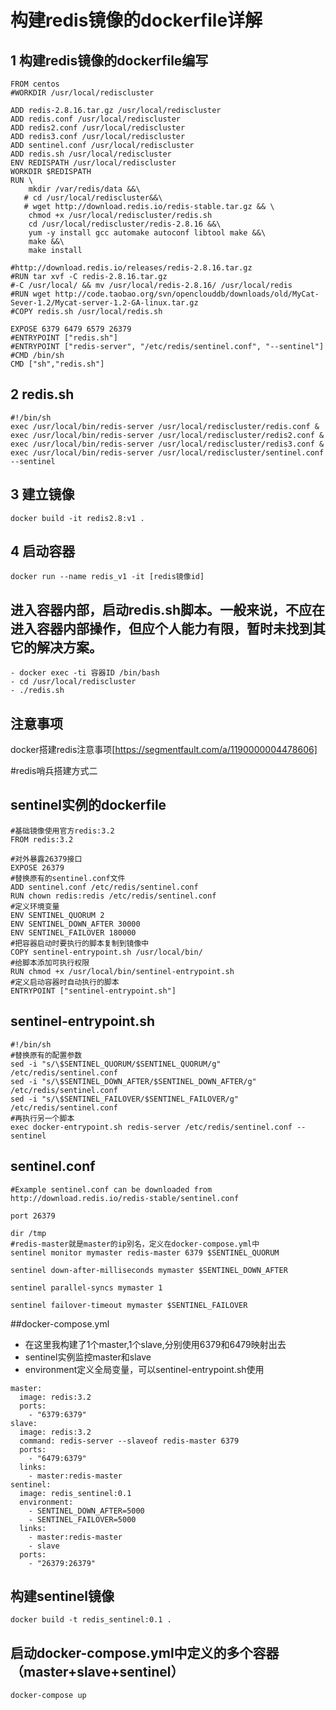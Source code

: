 # 构建redis镜像的dockerfile详解
## 1 构建redis镜像的dockerfile编写
```
FROM centos
#WORKDIR /usr/local/rediscluster

ADD redis-2.8.16.tar.gz /usr/local/rediscluster
ADD redis.conf /usr/local/rediscluster
ADD redis2.conf /usr/local/rediscluster
ADD redis3.conf /usr/local/rediscluster
ADD sentinel.conf /usr/local/rediscluster
ADD redis.sh /usr/local/rediscluster
ENV REDISPATH /usr/local/rediscluster
WORKDIR $REDISPATH
RUN \
    mkdir /var/redis/data &&\
   # cd /usr/local/rediscluster&&\
   # wget http://download.redis.io/redis-stable.tar.gz && \
    chmod +x /usr/local/rediscluster/redis.sh
    cd /usr/local/rediscluster/redis-2.8.16 &&\
    yum -y install gcc automake autoconf libtool make &&\
    make &&\
    make install

#http://download.redis.io/releases/redis-2.8.16.tar.gz
#RUN tar xvf -C redis-2.8.16.tar.gz
#-C /usr/local/ && mv /usr/local/redis-2.8.16/ /usr/local/redis
#RUN wget http://code.taobao.org/svn/openclouddb/downloads/old/MyCat-Sever-1.2/Mycat-server-1.2-GA-linux.tar.gz
#COPY redis.sh /usr/local/redis.sh

EXPOSE 6379 6479 6579 26379
#ENTRYPOINT ["redis.sh"]
#ENTRYPOINT ["redis-server", "/etc/redis/sentinel.conf", "--sentinel"]
#CMD /bin/sh
CMD ["sh","redis.sh"]
```
## 2 redis.sh
  ```
#!/bin/sh
exec /usr/local/bin/redis-server /usr/local/rediscluster/redis.conf &
exec /usr/local/bin/redis-server /usr/local/rediscluster/redis2.conf &
exec /usr/local/bin/redis-server /usr/local/rediscluster/redis3.conf &
exec /usr/local/bin/redis-server /usr/local/rediscluster/sentinel.conf --sentinel
  ```
## 3 建立镜像
```
docker build -it redis2.8:v1 .
```
## 4 启动容器
```
docker run --name redis_v1 -it [redis镜像id]

```
## 进入容器内部，启动redis.sh脚本。一般来说，不应在进入容器内部操作，但应个人能力有限，暂时未找到其它的解决方案。
```
- docker exec -ti 容器ID /bin/bash
- cd /usr/local/rediscluster
- ./redis.sh

```
## 注意事项
docker搭建redis注意事项[https://segmentfault.com/a/1190000004478606]

#redis哨兵搭建方式二
 ## sentinel实例的dockerfile
 ```
 #基础镜像使用官方redis:3.2
 FROM redis:3.2
 
 #对外暴露26379接口
 EXPOSE 26379
 #替换原有的sentinel.conf文件
 ADD sentinel.conf /etc/redis/sentinel.conf
 RUN chown redis:redis /etc/redis/sentinel.conf
 #定义环境变量
 ENV SENTINEL_QUORUM 2
 ENV SENTINEL_DOWN_AFTER 30000
 ENV SENTINEL_FAILOVER 180000
 #把容器启动时要执行的脚本复制到镜像中
 COPY sentinel-entrypoint.sh /usr/local/bin/
 #给脚本添加可执行权限
 RUN chmod +x /usr/local/bin/sentinel-entrypoint.sh
 #定义启动容器时自动执行的脚本
 ENTRYPOINT ["sentinel-entrypoint.sh"]

```
## sentinel-entrypoint.sh
```
#!/bin/sh
#替换原有的配置参数
sed -i "s/\$SENTINEL_QUORUM/$SENTINEL_QUORUM/g" /etc/redis/sentinel.conf
sed -i "s/\$SENTINEL_DOWN_AFTER/$SENTINEL_DOWN_AFTER/g" /etc/redis/sentinel.conf
sed -i "s/\$SENTINEL_FAILOVER/$SENTINEL_FAILOVER/g" /etc/redis/sentinel.conf
#再执行另一个脚本
exec docker-entrypoint.sh redis-server /etc/redis/sentinel.conf --sentinel

```
## sentinel.conf
```
#Example sentinel.conf can be downloaded from http://download.redis.io/redis-stable/sentinel.conf

port 26379

dir /tmp
#redis-master就是master的ip别名，定义在docker-compose.yml中
sentinel monitor mymaster redis-master 6379 $SENTINEL_QUORUM

sentinel down-after-milliseconds mymaster $SENTINEL_DOWN_AFTER

sentinel parallel-syncs mymaster 1

sentinel failover-timeout mymaster $SENTINEL_FAILOVER
```

##docker-compose.yml
  - 在这里我构建了1个master,1个slave,分别使用6379和6479映射出去
  - sentinel实例监控master和slave
  - environment定义全局变量，可以sentinel-entrypoint.sh使用
 
```
master:
  image: redis:3.2
  ports:
    - "6379:6379"
slave:
  image: redis:3.2
  command: redis-server --slaveof redis-master 6379
  ports:
    - "6479:6379"
  links:
    - master:redis-master
sentinel:
  image: redis_sentinel:0.1
  environment:
    - SENTINEL_DOWN_AFTER=5000
    - SENTINEL_FAILOVER=5000
  links:
    - master:redis-master
    - slave
  ports:
    - "26379:26379"
```
## 构建sentinel镜像
```
docker build -t redis_sentinel:0.1 .
```
## 启动docker-compose.yml中定义的多个容器（master+slave+sentinel）
```
docker-compose up
```
